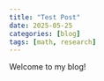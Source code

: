 ```yaml
---
title: "Test Post"
date: 2025-05-25
categories: [blog]
tags: [math, research]
---
```


Welcome to my blog!